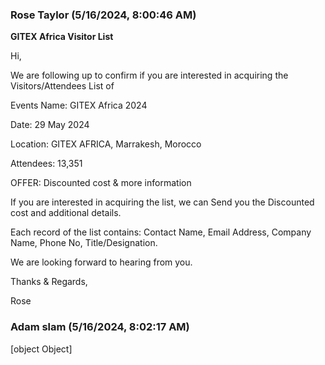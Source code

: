 ### Rose Taylor (5/16/2024, 8:00:46 AM)

**GITEX Africa Visitor List**

Hi,



We are following up to confirm if you are interested in acquiring the Visitors/Attendees List of



Events Name: GITEX Africa 2024

Date: 29 May 2024

Location:   GITEX AFRICA, Marrakesh, Morocco

Attendees: 13,351



OFFER: Discounted cost & more information



If you are interested in acquiring the list, we can Send you the Discounted cost and additional details.



Each record of the list contains: Contact Name, Email Address, Company Name, Phone No, Title/Designation.



We are looking forward to hearing from you.



Thanks & Regards,

Rose

### Adam slam (5/16/2024, 8:02:17 AM)

[object Object]
